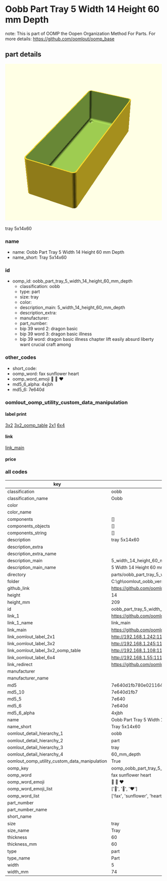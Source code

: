 # Oobb Part Tray 5 Width 14 Height 60 mm Depth  

note: This is part of OOMP the Oopen Organization Method For Parts. For more details: https://github.com/oomlout/oomp_base

##  part details
  

[![](3dpr.png)](3dpr.png)

tray 5x14x60



### name
* name: Oobb Part Tray 5 Width 14 Height 60 mm Depth
* name_short: Tray 5x14x60 
### id
* oomp_id: oobb_part_tray_5_width_14_height_60_mm_depth
  * classification: oobb
  * type: part
  * size: tray
  * color: 
  * description_main: 5_width_14_height_60_mm_depth
  * description_extra: 
  * manufacturer: 
  * part_number: 
  * bip 39 word 2: dragon basic
  * bip 39 word 3: dragon basic illness
  * bip 39 word: dragon basic illness chapter lift easily absurd liberty want crucial craft among

### other_codes
* short_code: 
* oomp_word: fax sunflower heart
* oomp_word_emoji :fax: :sunflower: :heart:
* md5_6_alpha: 4xjbh
* md5_6: 7e640d






### oomlout_oomp_utility_custom_data_manipulation
#### label print
[3x2](http://192.168.1.245:1112/?label=oomp%204xjbh)
[3x2_oomp_table](http://192.168.1.108:1112/?label=oomp%204xjbh)
[2x1](http://192.168.1.242:1112/?label=oomp%204xjbh)
[6x4](http://192.168.1.55:1112/?label=oomp%204xjbh)    

#### link

[link_main](https://github.com/oomlout/oomlout_oobb_version_4_generated_parts/tree/main/navigation_oomp/oobb/part/tray/5_width_14_height_60_mm_depth/part)                              

#### price







### all codes 
| key | value |  
| --- | --- |  
| classification | oobb |  
| classification_name | Oobb |  
| color |  |  
| color_name |  |  
| components | [] |  
| components_objects | [] |  
| components_string | [] |  
| description | tray 5x14x60 |  
| description_extra |  |  
| description_extra_name |  |  
| description_main | 5_width_14_height_60_mm_depth |  
| description_main_name | 5 Width 14 Height 60 mm Depth |  
| directory | parts/oobb_part_tray_5_width_14_height_60_mm_depth |  
| folder | C:\gh\oomlout_oobb_version_4_generated_parts\parts\oobb_part_tray_5_width_14_height_60_mm_depth |  
| github_link | https://github.com/oomlout/oomlout_oomp_part_src/tree/main/parts/oobb_part_tray_5_width_14_height_60_mm_depth |  
| height | 14 |  
| height_mm | 209 |  
| id | oobb_part_tray_5_width_14_height_60_mm_depth |  
| link_1 | https://github.com/oomlout/oomlout_oobb_version_4_generated_parts/tree/main/navigation_oomp/oobb/part/tray/5_width_14_height_60_mm_depth/part |  
| link_1_name | link_main |  
| link_main | https://github.com/oomlout/oomlout_oobb_version_4_generated_parts/tree/main/navigation_oomp/oobb/part/tray/5_width_14_height_60_mm_depth/part |  
| link_oomlout_label_2x1 | http://192.168.1.242:1112/?label=oomp%204xjbh |  
| link_oomlout_label_3x2 | http://192.168.1.245:1112/?label=oomp%204xjbh |  
| link_oomlout_label_3x2_oomp_table | http://192.168.1.108:1112/?label=oomp%204xjbh |  
| link_oomlout_label_6x4 | http://192.168.1.55:1112/?label=oomp%204xjbh |  
| link_redirect | https://github.com/oomlout/oomlout_oobb_version_4_generated_parts/tree/main/parts/oobb_tray_05_14_60 |  
| manufacturer |  |  
| manufacturer_name |  |  
| md5 | 7e640d1fb780e0211640b266e244c210 |  
| md5_10 | 7e640d1fb7 |  
| md5_5 | 7e640 |  
| md5_6 | 7e640d |  
| md5_6_alpha | 4xjbh |  
| name | Oobb Part Tray 5 Width 14 Height 60 mm Depth |  
| name_short | Tray 5x14x60  |  
| oomlout_detail_hierarchy_1 | oobb |  
| oomlout_detail_hierarchy_2 | part |  
| oomlout_detail_hierarchy_3 | tray |  
| oomlout_detail_hierarchy_4 | 60_mm_depth |  
| oomlout_oomp_utility_custom_data_manipulation | True |  
| oomp_key | oomp_oobb_part_tray_5_width_14_height_60_mm_depth |  
| oomp_word | fax sunflower heart |  
| oomp_word_emoji | :fax: :sunflower: :heart: |  
| oomp_word_emoji_list | [':fax:', ':sunflower:', ':heart:'] |  
| oomp_word_list | ['fax', 'sunflower', 'heart'] |  
| part_number |  |  
| part_number_name |  |  
| short_name |  |  
| size | tray |  
| size_name | Tray |  
| thickness | 60 |  
| thickness_mm | 60 |  
| type | part |  
| type_name | Part |  
| width | 5 |  
| width_mm | 74 |  
